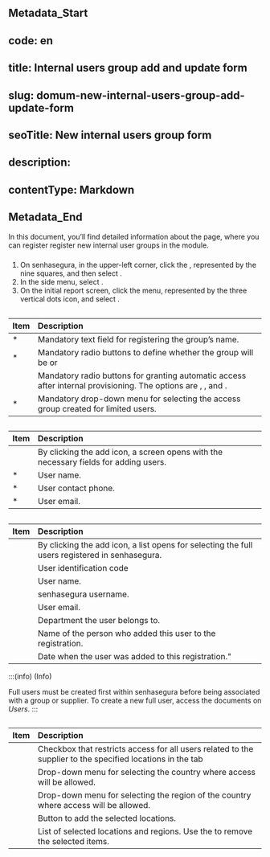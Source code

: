 ## Metadata_Start 
## code: en
## title: Internal users group add and update form 
## slug: domum-new-internal-users-group-add-update-form 
## seoTitle: New internal users group form 
## description:  
## contentType: Markdown 
## Metadata_End
In this document, you’ll find detailed information about the  page, where you can register register new internal user groups in the  module.


### 

1. On senhasegura, in the upper-left corner, click the , represented by the nine squares, and then select .   
2. In the side menu, select .   
3. On the initial report screen, click the  menu, represented by the three vertical dots icon, and select  .

## 

| Item | Description |
| :---- | :---- |
| * | Mandatory text field for registering the group’s name.  |
| * | Mandatory radio buttons to define whether the group will be  or  |
|  | Mandatory radio buttons for granting automatic access after internal provisioning. The options are , , and .  |
| * | Mandatory drop-down menu for selecting the access group created for limited users.  |

## 

| Item | Description |
| :---- | :---- |
|  | By clicking the add icon, a screen opens with the necessary fields for adding users. |
| * | User name.  |
| * | User contact phone.  |
| * | User email. |

## 

| Item | Description |
| :---- | :---- |
|  | By clicking the add icon, a list opens for selecting the full users registered in senhasegura. |
|  | User identification code |
|  | User name.  |
|  | senhasegura username.  |
|  | User email.  |
|  | Department the user belongs to.  |
|  | Name of the person who added this user to the registration.  |
|  | Date when the user was added to this registration." |

:::(info) (Info)

Full users must be created first within senhasegura before being associated with a group or supplier. To create a new full user, access the documents on *Users*.
:::

## 

| Item | Description |
| :---- | :---- |
|  | Checkbox that restricts access for all users related to the supplier to the specified locations in the tab |
|  | Drop-down menu for selecting the country where access will be allowed. |
|  | Drop-down menu for selecting the region of the country where access will be allowed.  |
|  | Button to add the selected locations. |
|  | List of selected locations and regions. Use the  to remove the selected items. |
